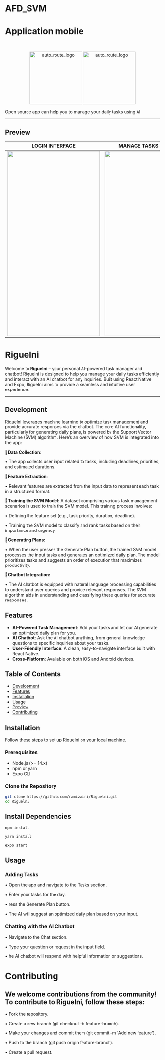 ﻿# AFD_SVM













# Application mobile
﻿<p align="center">
  <img src="https://github.com/ramizairi/Riguelni/assets/121579805/57a4c809-c301-4d75-ac7c-c9aac5626a7b" height="170" alt="auto_route_logo">
  <img src="https://github.com/ramizairi/Riguelni/assets/121579805/0db7fccb-3ce0-4180-a725-31a0a945ef9f" height="170" alt="auto_route_logo">
</p
<p align="center">
Open source app can help you to manage your daily tasks using AI
</p>

---

## Preview

|                                                          LOGIN INTERFACE                                                          |                                                        MANAGE TASKS EXEMPLE                                                        |                                                         CHAT WITH AI EXEMPLE                                                         |
| :------------------------------------------------------------------------------------------------------------------------------------------: | :-----------------------------------------------------------------------------------------------------------------------------------------: | :-----------------------------------------------------------------------------------------------------------------------------------------: |
| <img src='https://github.com/ramizairi/Riguelni/assets/121579805/79b34b94-fb3b-4cc5-bee3-60499c7e4297' height='600' width='300' /> | <img src='https://github.com/ramizairi/Riguelni/assets/121579805/8966e48d-c3cb-4ef8-81b2-0761436dd723' height='600' width='300'/> | <img src='https://github.com/ramizairi/Riguelni/assets/121579805/47df8894-b4ad-4db4-ba25-047f792b6fdc' height='600' width='300'/> |

# Riguelni

Welcome to **Riguelni** – your personal AI-powered task manager and chatbot! Riguelni is designed to help you manage your daily tasks efficiently and interact with an AI chatbot for any inquiries. Built using React Native and Expo, Riguelni aims to provide a seamless and intuitive user experience.

_______________________________________________
## Development
Riguelni leverages machine learning to optimize task management and provide accurate responses via the chatbot. The core AI functionality, particularly for generating daily plans, is powered by the Support Vector Machine (SVM) algorithm. Here’s an overview of how SVM is integrated into the app:

🚩**Data Collection**: 

  • The app collects user input related to tasks, including deadlines, priorities, and estimated durations.
  
🚩**Feature Extraction**: 

  • Relevant features are extracted from the input data to represent each task in a structured format.
  
🚩**Training the SVM Model**: A dataset comprising various task management scenarios is used to train the SVM model. This training process involves:

  • Defining the feature set (e.g., task priority, duration, deadline).
  
  • Training the SVM model to classify and rank tasks based on their importance and urgency.
  
🚩**Generating Plans:** 

  • When the user presses the Generate Plan button, the trained SVM model processes the input tasks and generates an optimized daily plan. The model prioritizes tasks and suggests an order of execution that maximizes productivity.
  
🚩**Chatbot Integration:** 

  • The AI chatbot is equipped with natural language processing capabilities to understand user queries and provide relevant responses. The SVM algorithm aids in understanding and classifying these queries for accurate responses.
  

## Features

- **AI-Powered Task Management**: Add your tasks and let our AI generate an optimized daily plan for you.
- **AI Chatbot**: Ask the AI chatbot anything, from general knowledge questions to specific inquiries about your tasks.
- **User-Friendly Interface**: A clean, easy-to-navigate interface built with React Native.
- **Cross-Platform**: Available on both iOS and Android devices.

## Table of Contents

- [Development](#development)
- [Features](#features)
- [Installation](#installation)
- [Usage](#usage)
- [Preview](#preview)
- [Contributing](#contributing)

## Installation

Follow these steps to set up Riguelni on your local machine.

### Prerequisites

- Node.js (>= 14.x)
- npm or yarn
- Expo CLI

### Clone the Repository

```bash
git clone https://github.com/ramizairi/Riguelni.git
cd Riguelni
```
## Install Dependencies

```Using npm
npm install
```

```Or using yarn
yarn install
```

```Start the Expo Server
expo start
```

## Usage

### Adding Tasks

  • Open the app and navigate to the Tasks section.
  
  • Enter your tasks for the day.
  
  • ress the Generate Plan button.
  
  • The AI will suggest an optimized daily plan based on your input.
  
### Chatting with the AI Chatbot

  • Navigate to the Chat section.
  
  • Type your question or request in the input field.
  
  • he AI chatbot will respond with helpful information or suggestions.

# Contributing

## We welcome contributions from the community! To contribute to Riguelni, follow these steps:

  • Fork the repository.
  
  • Create a new branch (git checkout -b feature-branch).
  
  • Make your changes and commit them (git commit -m 'Add new feature').
  
  • Push to the branch (git push origin feature-branch).
  
  • Create a pull request.
  
